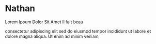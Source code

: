 # Nathan

Lorem Ipsum Dolor Sit Amet
Il fait beau

consectetur adipiscing elit
sed do eiusmod tempor incididunt ut labore et dolore magna aliqua. Ut enim ad minim veniam